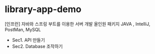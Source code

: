 # library-app-demo
[인프런] 자바와 스프링 부트를 이용한 서버 개발 올인원 패키지 
JAVA , IntelliJ, PostMan, MySQL 
- Sec1. API 만들기
- Sec2. Database 조작하기

